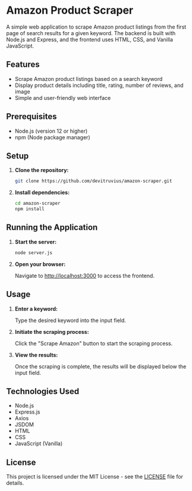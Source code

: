 # Amazon Product Scraper

A simple web application to scrape Amazon product listings from the first page of search results for a given keyword. The backend is built with Node.js and Express, and the frontend uses HTML, CSS, and Vanilla JavaScript.

## Features

- Scrape Amazon product listings based on a search keyword
- Display product details including title, rating, number of reviews, and image
- Simple and user-friendly web interface

## Prerequisites

- Node.js (version 12 or higher)
- npm (Node package manager)

## Setup

1. **Clone the repository:**

    ```bash
    git clone https://github.com/devitruvius/amazon-scraper.git
    ```

2. **Install dependencies:**

    ```bash
    cd amazon-scraper
    npm install
    ```

## Running the Application

1. **Start the server:**

    ```bash
    node server.js
    ```

2. **Open your browser:**

    Navigate to [http://localhost:3000](http://localhost:3000) to access the frontend.

## Usage

1. **Enter a keyword:**

    Type the desired keyword into the input field.

2. **Initiate the scraping process:**

    Click the "Scrape Amazon" button to start the scraping process.

3. **View the results:**

    Once the scraping is complete, the results will be displayed below the input field.

## Technologies Used

- Node.js
- Express.js
- Axios
- JSDOM
- HTML
- CSS
- JavaScript (Vanilla)

## License

This project is licensed under the MIT License - see the [LICENSE](LICENSE) file for details.

